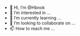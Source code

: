 - 👋 Hi, I’m @Hbnok
- 👀 I’m interested in ...
- 🌱 I’m currently learning ...
- 💞️ I’m looking to collaborate on ...
- 📫 How to reach me ...

<!---
Hbnok/Hbnok is a ✨ special ✨ repository because its `README.md` (this file) appears on your GitHub profile.
You can click the Preview link to take a look at your changes.
--->
